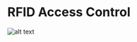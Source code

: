 # RFID Access Control

![alt text](https://github.com/joaohenriquef/controleacesso/blob/master/ClientServerFlow.jpeg?raw=true)
